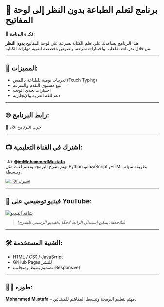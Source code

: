 # 🧠 برنامج لتعلم الطباعة بدون النظر إلى لوحة المفاتيح

🎯 **فكرة البرنامج:**

هذا البرنامج يساعدك على تعلم الكتابة بسرعة على لوحة المفاتيح **بدون النظر**.  
من خلال تدريبات تفاعلية، واختبارات سرعة، ونصوص مخصصة لتقوية مهارات الكتابة.

---

## 🚀 المميزات:

- تدريبات يومية للطباعة باللمس (Touch Typing)
- تتبع مستوى التقدم والسرعة
- اختبارات تحدي الوقت
- دعم للغة العربية والإنجليزية

---

## 🌐 رابط البرنامج:

🔗 [جرب البرنامج الآن](https://welecomtopython.github.io/keybord/)

---

## 📺 اشترك في القناة التعليمية:

قناة [**@imMohammedMustafa**](https://www.youtube.com/@imMohammedMustafa)  
تهتم بشرح البرمجة وتعلم لغات مثل Python وJavaScript وHTML بطريقة سهلة ومبسطة.

[![اشترك الآن](https://img.shields.io/badge/اشترك-في_القناة-red?logo=youtube)](https://www.youtube.com/@imMohammedMustafa)

---

## 🎥 فيديو توضيحي على YouTube:

[![شاهد الفيديو](https://img.youtube.com/vi/dQw4w9WgXcQ/0.jpg)](https://www.youtube.com/watch?v=dQw4w9WgXcQ)

> *(ملاحظة: يمكن استبدال الرابط لاحقًا بالفيديو الرسمي للشرح)*

---


## 🛠️ التقنية المستخدمة:

- HTML / CSS / JavaScript
- GitHub Pages للنشر
- تصميم بسيط ومتجاوب (Responsive)

---

## 🧑‍💻 طوره:  
**Mohammed Mustafa** – مهتم بتعليم البرمجة وتبسيط المفاهيم للمبتدئين.

